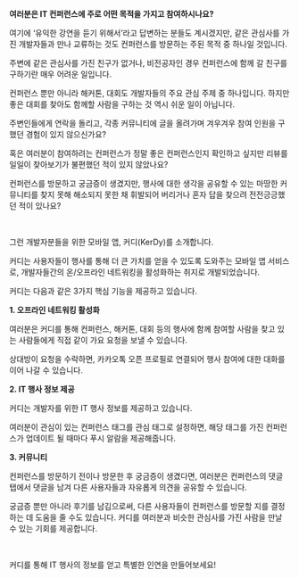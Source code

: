 **여러분은 IT 컨퍼런스에 주로 어떤 목적을 가지고 참여하시나요?**

여기에 ‘유익한 강연을 듣기 위해서’라고 답변하는 분들도 계시겠지만, 같은 관심사를 가진 개발자들과 만나 교류하는 것도 컨퍼런스를 방문하는 주된 목적 중 하나일 것입니다.

주변에 같은 관심사를 가진 친구가 없거나, 비전공자인 경우 컨퍼런스에 함께 갈 친구를 구하기란 매우 어려운 일입니다.

컨퍼런스 뿐만 아니라 해커톤, 대회도 개발자들의 주요 관심 주제 중 하나입니다. 하지만 좋은 대회를 찾아도 함께할 사람을 구하는 것 역시 쉬운 일이 아닙니다.

주변인들에게 연락을 돌리고, 각종 커뮤니티에 글을 올려가며 겨우겨우 참여 인원을 구했던 경험이 있지 않으신가요?

혹은 여러분이 참여하려는 컨퍼런스가 정말 좋은 컨퍼런스인지 확인하고 싶지만 리뷰를 일일이 찾아보기가 불편했던 적이 있지 않았나요?

컨퍼런스를 방문하고 궁금증이 생겼지만, 행사에 대한 생각을 공유할 수 있는 마땅한 커뮤니티를 찾지 못해 해소되지 못한 채 휘발되어 버리거나 혼자 답을 찾으려 전전긍긍했던 적이 있나요?

<br/>

그런 개발자분들을 위한 모바일 앱, 커디(KerDy)를 소개합니다.

커디는 사용자들이 행사를 통해 더 큰 가치를 얻을 수 있도록 도와주는 모바일 앱 서비스로, 개발자들간의 온/오프라인 네트워킹을 활성화하는 취지로 개발되었습니다.

커디는 다음과 같은 3가지 핵심 기능을 제공하고 있습니다.

**1. 오프라인 네트워킹 활성화**

여러분은 커디를 통해 컨퍼런스, 해커톤, 대회 등의 행사에 함께 참여할 사람을 찾고 있는 사람들에게 직접 같이 가요 요청을 보낼 수 있습니다.

상대방이 요청을 수락하면, 카카오톡 오픈 프로필로 연결되어 행사 참여에 대한 대화를 이어 나갈 수 있습니다.

**2. IT 행사 정보 제공**

커디는 개발자를 위한 IT 행사 정보를 제공하고 있습니다.

여러분이 관심이 있는 컨퍼런스 태그를 관심 태그로 설정하면, 해당 태그를 가진 컨퍼런스가 업데이트 될 때마다 푸시 알람을 제공해줍니다.

**3. 커뮤니티**

컨퍼런스를 방문하기 전이나 방문한 후 궁금증이 생겼다면, 여러분은 컨퍼런스의 댓글 탭에서 댓글을 남겨 다른 사용자들과 자유롭게 의견을 공유할 수 있습니다.

궁금증 뿐만 아니라 후기를 남김으로써, 다른 사용자들이 컨퍼런스를 방문할 지를 결정하는 데 도움을 줄 수도 있습니다. 커디를 여러분과 비슷한 관심사를 가진 사람을 만날 수 있는 기회를 제공합니다.

<br/>

커디를 통해 IT 행사의 정보를 얻고 특별한 인연을 만들어보세요!
